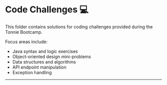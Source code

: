 # Code Challenges 💻

This folder contains solutions for coding challenges provided during the Tonnie Bootcamp.

Focus areas include:

- Java syntax and logic exercises
- Object-oriented design mini-problems
- Data structures and algorithms
- API endpoint manipulation
- Exception handling

---
